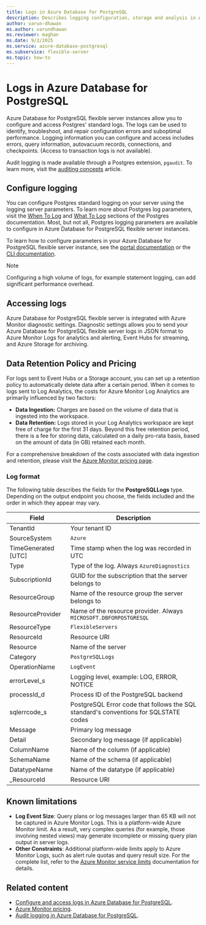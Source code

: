 ```yaml
---
title: Logs in Azure Database for PostgreSQL
description: Describes logging configuration, storage and analysis in Azure Database for PostgreSQL flexible server instances.
author: varun-dhawan
ms.author: varundhawan
ms.reviewer: maghan
ms.date: 9/2/2025
ms.service: azure-database-postgresql
ms.subservice: flexible-server
ms.topic: how-to
---
```


# Logs in Azure Database for PostgreSQL 

Azure Database for PostgreSQL flexible server instances allow you to configure and access Postgres' standard logs. The logs can be used to identify, troubleshoot, and repair configuration errors and suboptimal performance. Logging information you can configure and access includes errors, query information, autovacuum records, connections, and checkpoints. (Access to transaction logs is not available).

Audit logging is made available through a Postgres extension, `pgaudit`. To learn more, visit the [auditing concepts](security-audit.md) article.

## Configure logging

You can configure Postgres standard logging on your server using the logging server parameters. To learn more about Postgres log parameters, visit the [When To Log](https://www.postgresql.org/docs/current/runtime-config-logging.html#RUNTIME-CONFIG-LOGGING-WHEN) and [What To Log](https://www.postgresql.org/docs/current/runtime-config-logging.html#RUNTIME-CONFIG-LOGGING-WHAT) sections of the Postgres documentation. Most, but not all, Postgres logging parameters are available to configure in Azure Database for PostgreSQL flexible server instances.

To learn how to configure parameters in your Azure Database for PostgreSQL flexible server instance, see the [portal documentation](how-to-configure-server-parameters.md) or the [CLI documentation](how-to-configure-server-parameters.md).

> [!NOTE]
> Configuring a high volume of logs, for example statement logging, can add significant performance overhead. 

## Accessing logs

Azure Database for PostgreSQL flexible server is integrated with Azure Monitor diagnostic settings. Diagnostic settings allows you to send your Azure Database for PostgreSQL flexible server logs in JSON format to Azure Monitor Logs for analytics and alerting, Event Hubs for streaming, and Azure Storage for archiving. 

## Data Retention Policy and Pricing

For logs sent to Event Hubs or a Storage account, you can set up a retention policy to automatically delete data after a certain period. When it comes to logs sent to Log Analytics, the costs for Azure Monitor Log Analytics are primarily influenced by two factors:

- **Data Ingestion:** Charges are based on the volume of data that is ingested into the workspace.
- **Data Retention:** Logs stored in your Log Analytics workspace are kept free of charge for the first 31 days. Beyond this free retention period, there is a fee for storing data, calculated on a daily pro-rata basis, based on the amount of data (in GB) retained each month.

For a comprehensive breakdown of the costs associated with data ingestion and retention, please visit the [Azure Monitor pricing page](https://azure.microsoft.com/pricing/details/monitor/).

### Log format

The following table describes the fields for the **PostgreSQLLogs** type. Depending on the output endpoint you choose, the fields included and the order in which they appear may vary. 

|**Field** | **Description** |
|---|---|
| TenantId | Your tenant ID |
| SourceSystem | `Azure` |
| TimeGenerated [UTC] | Time stamp when the log was recorded in UTC |
| Type | Type of the log. Always `AzureDiagnostics` |
| SubscriptionId | GUID for the subscription that the server belongs to |
| ResourceGroup | Name of the resource group the server belongs to |
| ResourceProvider | Name of the resource provider. Always `MICROSOFT.DBFORPOSTGRESQL` |
| ResourceType | `FlexibleServers` |
| ResourceId | Resource URI |
| Resource | Name of the server |
| Category | `PostgreSQLLogs` |
| OperationName | `LogEvent` |
| errorLevel_s | Logging level, example: LOG, ERROR, NOTICE |
| processId_d | Process ID of the PostgreSQL backend |
| sqlerrcode_s | PostgreSQL Error code that follows the SQL standard's conventions for SQLSTATE codes |
| Message | Primary log message | 
| Detail | Secondary log message (if applicable) |
| ColumnName | Name of the column (if applicable) |
| SchemaName | Name of the schema (if applicable) |
| DatatypeName | Name of the datatype (if applicable) |
| _ResourceId | Resource URI |

## Known limitations

- **Log Event Size**: Query plans or log messages larger than 65 KB will not be captured in Azure Monitor Logs. This is a platform-wide Azure Monitor limit. As a result, very complex queries (for example, those involving nested views) may generate incomplete or missing query plan output in server logs. 
- **Other Constraints**: Additional platform-wide limits apply to Azure Monitor Logs, such as alert rule quotas and query result size. For the complete list, refer to the [Azure Monitor service limits](/azure/azure-monitor/fundamentals/service-limits) documentation for details.


## Related content

- [Configure and access logs in Azure Database for PostgreSQL](how-to-configure-and-access-logs.md).
- [Azure Monitor pricing](https://azure.microsoft.com/pricing/details/monitor/).
- [Audit logging in Azure Database for PostgreSQL](concepts-audit.md).

